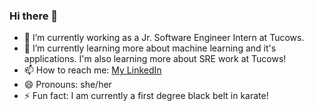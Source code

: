 ### Hi there 👋

- 🔭 I’m currently working as a Jr. Software Engineer Intern at Tucows.
- 🌱 I’m currently learning more about machine learning and it's applications. I'm also learning more about SRE work at Tucows!
- 📫 How to reach me: [My LinkedIn](https://www.linkedin.com/in/yasmin-modarai/)
- 😄 Pronouns: she/her
- ⚡ Fun fact: I am currently a first degree black belt in karate!

<!-- 
- 👯 I’m looking to collaborate on ... 
- 🤔 I’m looking for help with ...
- 💬 Ask me about ... 
-->
